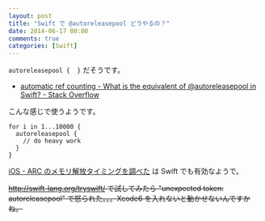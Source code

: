 ```yaml
---
layout: post
title: "Swift で @autoreleasepool どうやるの？"
date: 2014-06-17 00:00
comments: true
categories: [Swift]
---
```

``autoreleasepool {  }`` だそうです。

<!--more-->

* [automatic ref counting - What is the equivalent of @autoreleasepool in Swift? - Stack Overflow](http://stackoverflow.com/questions/24152050/what-is-the-equivalent-of-autoreleasepool-in-swift)

こんな感じで使うようです。

```
for i in 1...10000 {
  autoreleasepool {
    // do heavy work
  }
}
```

[iOS - ARC のメモリ解放タイミングを調べた](http://qiita.com/amay077/items/95a4139e6f553d8a56a1) は Swift でも有効なようで。

~~http://swift-lang.org/tryswift/ で試してみたら "unexpected token: autoreleasepool" で怒られた。。。Xcode6 を入れないと動かせないんですかね。~~

